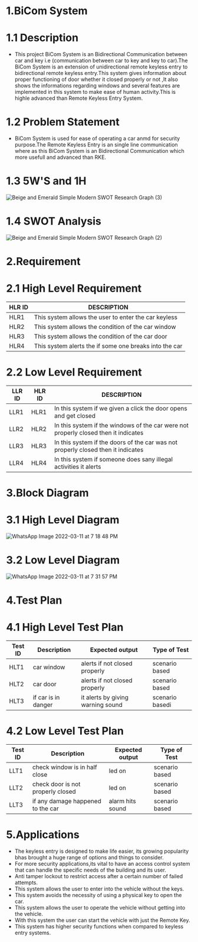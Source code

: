 # 1.BiCom System
# 1.1 Description
  * This project BiCom System is an Bidirectional Communication between car and key i.e (communication between car to key and key to car).The BiCom System is an extension of unidirectional remote keyless entry to bidirectional remote keyless entry.This system gives information about proper functioning of door whether it closed properly or not ,It also shows the informations regarding windows and several features are implemented in this system to make ease of human activity.This is highle advanced than Remote Keyless Entry System.
# 1.2 Problem Statement
  * BiCom System is used for ease of operating a car anmd for security purpose.The Remote Keyless Entry is an single line communication where as this BiCom System is an Bidirectional Communication which more usefull and advanced than RKE.
 # 1.3 5W'S and 1H
  ![Beige and Emerald Simple Modern SWOT Research Graph (3)](https://user-images.githubusercontent.com/98879001/157755465-bba66aeb-cda4-484b-9b15-bef040721d48.png)

 # 1.4 SWOT Analysis
  ![Beige and Emerald Simple Modern SWOT Research Graph (2)](https://user-images.githubusercontent.com/98879001/157751157-9ee77acc-d9e1-4cdc-93f3-15eb9c2715b9.png)


 # 2.Requirement
 # 2.1 High Level Requirement
   | HLR ID | DESCRIPTION |
   |--------|-------------|
   | HLR1  | This system allows the user to enter the car keyless|
   | HLR2  | This system  allows the condition of the car window|
   | HLR3  | This system allows the  condition of the car door|
   | HLR4  | This system alerts the if some one breaks into the car|
 # 2.2 Low Level Requirement
   | LLR ID | HLR ID | DESCRIPTION |
   |--------|--------|-------------|
   | LLR1| HLR1| In this system if we given a click the door opens and get closed|
   | LLR2| HLR2| In this system if the windows of the car were not properly closed then it indicates|
   | LLR3| HLR3| In this system if the doors of the car was not properly closed then it indicates|
   | LLR4| HLR4| In this system if someone does sany illegal activities it alerts|
 # 3.Block Diagram
   # 3.1 High Level Diagram
 
   ![WhatsApp Image 2022-03-11 at 7 18 48 PM](https://user-images.githubusercontent.com/98879001/157881012-9a000de6-594f-441d-8c0e-dbb74185a091.jpeg)
   # 3.2 Low Level Diagram
   ![WhatsApp Image 2022-03-11 at 7 31 57 PM](https://user-images.githubusercontent.com/98879001/157883198-97eba65c-966f-4823-bacd-cbbd3e8ccf42.jpeg)
# 4.Test Plan
# 4.1 High Level Test Plan
|Test ID | Description | Expected output | Type of Test |
|--------|-------------|-----------------|--------------|
| HLT1| car window  | alerts if not closed properly|scenario based|
| HLT2| car door| alerts if not closed properly| scenario based|
| HLT3|if car is in danger | it alerts by giving warning sound | scenario basedi|
# 4.2 Low Level Test Plan
|Test ID | Description | Expected output | Type of Test|
|--------|-------------|-----------------|-------------|
| LLT1 | check window is in half close|led on|scenario based|
| LLT2 | check door is not properly closed| led on|scenario based|
| LLT3 | if any damage happened to the car | alarm hits sound| scenario based|
  



  
# 5.Applications   
 * The keyless entry is designed to make life easier, its growing popularity bhas brought a huge range of options and things to consider.
 * For more security applications,its vital to have an access control system that can handle the specific needs of the building and its user.
 * Anti tamper lockout to restrict access after a certain number of failed attempts.
 * This system allows the user to enter into the vehicle without the keys.
 * This system avoids the necessity of using a physical key to open the car.
 * This system allows the user to operate the vehicle without getting into the vehicle.
 * With this system the user can start the vehicle with just the Remote Key.
 * This system has higher security functions when compared to keyless entry systems.


 
  
 
